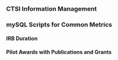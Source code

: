 
### CTSI Information Management
### mySQL Scripts for Common Metrics
#### IRB Duration
#### Pilot Awards with Publications and Grants
